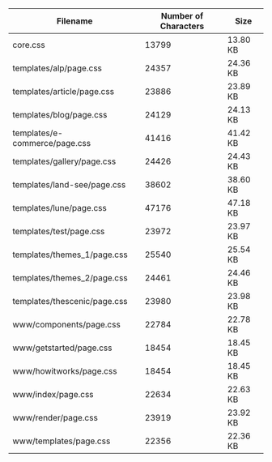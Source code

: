 | Filename                      | Number of Characters | Size     |
| ----------------------------- | -------------------- | -------- |
| core.css                      | 13799                | 13.80 KB |
| templates/alp/page.css        | 24357                | 24.36 KB |
| templates/article/page.css    | 23886                | 23.89 KB |
| templates/blog/page.css       | 24129                | 24.13 KB |
| templates/e-commerce/page.css | 41416                | 41.42 KB |
| templates/gallery/page.css    | 24426                | 24.43 KB |
| templates/land-see/page.css   | 38602                | 38.60 KB |
| templates/lune/page.css       | 47176                | 47.18 KB |
| templates/test/page.css       | 23972                | 23.97 KB |
| templates/themes_1/page.css   | 25540                | 25.54 KB |
| templates/themes_2/page.css   | 24461                | 24.46 KB |
| templates/thescenic/page.css  | 23980                | 23.98 KB |
| www/components/page.css       | 22784                | 22.78 KB |
| www/getstarted/page.css       | 18454                | 18.45 KB |
| www/howitworks/page.css       | 18454                | 18.45 KB |
| www/index/page.css            | 22634                | 22.63 KB |
| www/render/page.css           | 23919                | 23.92 KB |
| www/templates/page.css        | 22356                | 22.36 KB |
